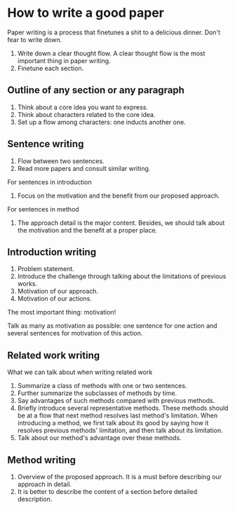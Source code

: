# How to write a good paper

Paper writing is a process that finetunes a shit to a delicious dinner. Don't fear to write down.

1. Write down a clear thought flow. A clear thought flow is the most important thing in paper writing.
2. Finetune each section.

## Outline of any section or any paragraph

1. Think about a core idea you want to express.
2. Think about characters related to the core idea.
3. Set up a flow among characters: one inducts another one.

## Sentence writing

1. Flow between two sentences.
2. Read more papers and consult similar writing.

For sentences in introduction

1. Focus on the motivation and the benefit from our proposed approach.

For sentences in method

1. The approach detail is the major content. Besides, we should talk about the motivation and the benefit at a proper place.

## Introduction writing

1. Problem statement.
2. Introduce the challenge through talking about the limitations of previous works.
3. Motivation of our approach.
4. Motivation of our actions.

The most important thing: motivation!

Talk as many as motivation as possible: one sentence for one action and several sentences for motivation of this action.

## Related work writing

What we can talk about when writing related work

1. Summarize a class of methods with one or two sentences.
2. Further summarize the subclasses of methods by time.
3. Say advantages of such methods compared with previous methods.
4. Briefly introduce several representative methods. These methods should be at a flow that next method resolves last method's limitation. When introducing a method, we first talk about its good by saying how it resolves previous methods' limitation, and then talk about its limitation.
5. Talk about our method's advantage over these methods.

## Method writing

1. Overview of the proposed approach. It is a must before describing our approach in detail.
2. It is better to describe the content of a section before detailed description.

